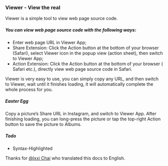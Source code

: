### Viewer - View the real

Viewer is a simple tool to view web page source code.

##### You can view web page source code with the following ways:

+ Enter web page URL in Viewer App;
+ Share Extension: Click the Action button at the bottom of your browser (Safari), select Viewer icon in the popup view (action sheet), then switch to Viewer App;
+ Action Extension:  Click the Action button at the bottom of your browser ( Safari etc.), directly view web page source code in Safari.

Viewer is very easy to use, you can simply copy any URL, and then switch to Viewer, wait until it finishes loading, it will automatically complete the whole process for you.

##### Easter Egg

Copy a picture’s Share URL in Instagram, and switch to Viewer App. After finishing loading, you can long-press the picture or tap the top-right Action button to save the picture to Albums.

##### Todo

+ Syntax-Highlighted

Thanks for [@lxxi Chai](https://github.com/chaiyixiao) who translated this docs to English.
